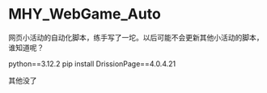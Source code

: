 # MHY_WebGame_Auto
网页小活动的自动化脚本，练手写了一坨。以后可能不会更新其他小活动的脚本，谁知道呢？

python==3.12.2
pip install DrissionPage==4.0.4.21

其他没了
